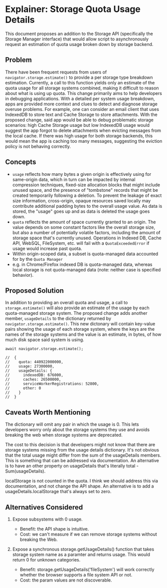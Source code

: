 # Explainer: Storage Quota Usage Details

This document proposes an addition to the Storage API (specifically the Storage Manager interface) that would allow script to asynchronously request an estimation of quota usage broken down by storage backend.

## Problem
There have been frequent requests from users of `navigator.storage.estimate()` to provide a per storage type breakdown estimation.  Currently, a call to this function yields only an estimate of the quota usage for all storage systems combined, making it difficult to reason about what is using up quota.  This change primarily aims to help developers in debugging applications.  With a detailed per system usage breakdown, apps are provided more context and clues to detect and diagnose storage overuse problems.  For example, one can consider an email client that uses IndexedDB to store text and Cache Storage to store attachments.  With the proposed change, said app would be able to debug problematic storage scenarios: high Cache Storage usage but low IndexedDB usage would suggest the app forgot to delete attachments when evicting messages from the local cache.  If there was high usage for both storage backends, this would mean the app is caching too many messages, suggesting the eviction policy is not behaving correctly.

## Concepts
* `usage` reflects how many bytes a given origin is effectively using for same-origin data, which in turn can be impacted by internal compression techniques, fixed-size allocation blocks that might include unused space, and the presence of "tombstone" records that might be created temporarily following a deletion. To prevent the leakage of exact size information, cross-origin, opaque resources saved locally may contribute additional padding bytes to the overall usage value.  As data is stored, the "usage"  goes up and as data is deleted the usage goes down. 
* `quota` reflects the amount of space currently granted to an origin. The value depends on some constant factors like the overall storage size, but also a number of potentially volatile factors, including the amount of storage space that's currently unused. Operations in Indexed DB, Cache API, WebSQL, FileSystem, etc. will fail with a `QuotaExceededError` if usage would increase past quota.
* Within origin-scoped data, a subset is quota-managed data accounted for by the `Quota Manager`
 * e.g. in Chrome/Firefox indexed DB is quota-managed data, whereas local storage is not quota-managed data  (note: neither case is specified behavior).

## Proposed Solution
In addition to providing an overall quota and usage, a call to `storage.estimate()` will also provide an estimate of the usage by each quota-managed storage system. The proposed change adds another member, `usageDetails` to the dictionary returned by `navigator.storage.estimate()`.  This new dictonary will contain key-value pairs showing the usage of each storage system, where the keys are the names of the storage systems and the value is an estimate, in bytes, of how much disk space said system is using. 

```
await navigator.storage.estimate();

//  {
//    quota: 440922000000,
//    usage: 27300000,
//    usageDetails: {
//      indexedDB: 676000,
//      caches: 26500000,
//      serviceWorkerRegistrations: 52800,
//      other: 0
//    }
//  }

```

## Caveats Worth Mentioning
The dictionary will omit any pair in which the usage is 0. This lets developers worry only about the storage systems they use and avoids breaking the web when storage systems are deprecated.

The cost to this decision is that developers might not know that there are storage systems missing from the usage details dictionary. It's not obvious that the total usage might differ from the sum of the usageDetails members. This is something that can be addressed via documentation. An alternative is to have an other property on usageDetails that's literally total - Sum(usageDetails).

localStorage is not counted in the quota. I think we should address this via documentation, and not change the API shape. An alternative is to add a usageDetails.localStorage that's always set to zero.

## Alternatives Considered

1. Expose subsystems with 0 usage.
   * Benefit: the API shape is intuitive.
   * Cost: we can't measure if we can remove storage systems without breaking the Web.

2. Expose a synchronous storage.getUsageDetails() function that takes storage system name as a paramter and returns usage.  This would return 0 for unknown categories.
   * Benefit: storage.getUsageDetails('fileSystem') will work correctly whether the browser supports a file system API or not.
   * Cost: the param values are not discoverable.
